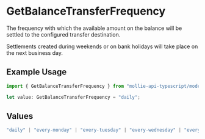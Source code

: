 # GetBalanceTransferFrequency

The frequency with which the available amount on the balance will be settled to the configured transfer
destination.

Settlements created during weekends or on bank holidays will take place on the next business day.

## Example Usage

```typescript
import { GetBalanceTransferFrequency } from "mollie-api-typescript/models/operations";

let value: GetBalanceTransferFrequency = "daily";
```

## Values

```typescript
"daily" | "every-monday" | "every-tuesday" | "every-wednesday" | "every-thursday" | "every-friday" | "monthly" | "never"
```